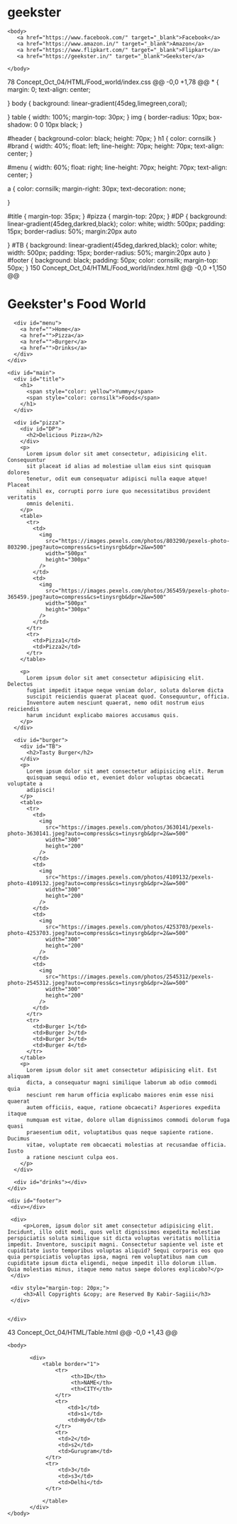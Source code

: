 # geekster
<!DOCTYPE html>
<html>
    <head>
      <title>Anchor</title>
      <style>
          a {
              margin: 10px;
              text-decoration: none;
          }
      </style>
    </head>

    <body>
       <a href="https://www.facebook.com/" target="_blank">Facebook</a>
       <a href="https://www.amazon.in/" target="_blank">Amazon</a>
       <a href="https://www.flipkart.com/" target="_blank">Flipkart</a>
       <a href="https://geekster.in/" target="_blank">Geekster</a>

    </body>
</html> 
 78  Concept_Oct_04/HTML/Food_world/index.css 
@@ -0,0 +1,78 @@
* {
    margin: 0;
    text-align: center;

}
body {
    background: linear-gradient(45deg,limegreen,coral);

}
table {
    width: 100%;
    margin-top: 30px;
}
img {
    border-radius: 10px;
    box-shadow: 0 0 10px black;
}


#header {
    background-color: black;
    height: 70px;
}
h1 {
    color: cornsilk
}
#brand {
  width: 40%;
  float: left;
  line-height: 70px;
  height: 70px;
  text-align: center;
}

#menu {
  width: 60%;
  float: right;
  line-height: 70px;
  height: 70px;
  text-align: center;
}

a {
    color: cornsilk;
    margin-right: 30px;
    text-decoration: none;

}

#title {
    margin-top: 35px;
}
#pizza {
    margin-top: 20px;
}
#DP {
  background: linear-gradient(45deg,darkred,black);
  color: white;
  width: 500px;
  padding: 15px;
  border-radius: 50%;
  margin:20px auto

}
#TB {
    background: linear-gradient(45deg,darkred,black);
  color: white;
  width: 500px;
  padding: 15px;
  border-radius: 50%;
  margin:20px auto
}
#footer {
    background: black;
    padding: 50px;
    color: cornsilk;
    margin-top: 50px;
} 
 150  Concept_Oct_04/HTML/Food_world/index.html 
@@ -0,0 +1,150 @@
<!DOCTYPE html>

<html>
  <head>
    <title>Food World</title>
    <link href="index.css" rel="stylesheet" />
  </head>

  <body>
    <div id="header">
      <div id="brand">
        <h1>Geekster's Food World</h1>
      </div>

      <div id="menu">
        <a href="">Home</a>
        <a href="">Pizza</a>
        <a href="">Burger</a>
        <a href="">Drinks</a>
      </div>
    </div>

    <div id="main">
      <div id="title">
        <h1>
          <span style="color: yellow">Yummy</span>
          <span style="color: cornsilk">Foods</span>
        </h1>
      </div>

      <div id="pizza">
        <div id="DP">
          <h2>Delicious Pizza</h2>
        </div>
        <p>
          Lorem ipsum dolor sit amet consectetur, adipisicing elit. Consequuntur
          sit placeat id alias ad molestiae ullam eius sint quisquam dolores
          tenetur, odit eum consequatur adipisci nulla eaque atque! Placeat
          nihil ex, corrupti porro iure quo necessitatibus provident veritatis
          omnis deleniti.
        </p>
        <table>
          <tr>
            <td>
              <img
                src="https://images.pexels.com/photos/803290/pexels-photo-803290.jpeg?auto=compress&cs=tinysrgb&dpr=2&w=500"
                width="500px"
                height="300px"
              />
            </td>
            <td>
              <img
                src="https://images.pexels.com/photos/365459/pexels-photo-365459.jpeg?auto=compress&cs=tinysrgb&dpr=2&w=500"
                width="500px"
                height="300px"
              />
            </td>
          </tr>
          <tr>
            <td>Pizza1</td>
            <td>Pizza2</td>
          </tr>
        </table>

        <p>
          Lorem ipsum dolor sit amet consectetur adipisicing elit. Delectus
          fugiat impedit itaque neque veniam dolor, soluta dolorem dicta
          suscipit reiciendis quaerat placeat quod. Consequuntur, officia.
          Inventore autem nesciunt quaerat, nemo odit nostrum eius reiciendis
          harum incidunt explicabo maiores accusamus quis.
        </p>
      </div>

      <div id="burger">
        <div id="TB">
          <h2>Tasty Burger</h2>
        </div>
        <p>
          Lorem ipsum dolor sit amet consectetur adipisicing elit. Rerum
          quisquam sequi odio et, eveniet dolor voluptas obcaecati voluptate a
          adipisci!
        </p>
        <table>
          <tr>
            <td>
              <img
                src="https://images.pexels.com/photos/3630141/pexels-photo-3630141.jpeg?auto=compress&cs=tinysrgb&dpr=2&w=500"
                width="300"
                height="200"
              />
            </td>
            <td>
              <img
                src="https://images.pexels.com/photos/4109132/pexels-photo-4109132.jpeg?auto=compress&cs=tinysrgb&dpr=2&w=500"
                width="300"
                height="200"
              />
            </td>
            <td>
              <img
                src="https://images.pexels.com/photos/4253703/pexels-photo-4253703.jpeg?auto=compress&cs=tinysrgb&dpr=2&w=500"
                width="300"
                height="200"
              />
            </td>
            <td>
              <img
                src="https://images.pexels.com/photos/2545312/pexels-photo-2545312.jpeg?auto=compress&cs=tinysrgb&dpr=2&w=500"
                width="300"
                height="200"
              />
            </td>
          </tr>
          <tr>
            <td>Burger 1</td>
            <td>Burger 2</td>
            <td>Burger 3</td>
            <td>Burger 4</td>
          </tr>
        </table>
        <p>
          Lorem ipsum dolor sit amet consectetur adipisicing elit. Est aliquam
          dicta, a consequatur magni similique laborum ab odio commodi quia
          nesciunt rem harum officia explicabo maiores enim esse nisi quaerat
          autem officiis, eaque, ratione obcaecati? Asperiores expedita itaque
          numquam est vitae, dolore ullam dignissimos commodi dolorum fuga quasi
          praesentium odit, voluptatibus quas neque sapiente ratione. Ducimus
          vitae, voluptate rem obcaecati molestias at recusandae officia. Iusto
          a ratione nesciunt culpa eos.
        </p>
      </div>

      <div id="drinks"></div>
    </div>

    <div id="footer">
     <div></div>

     <div>
         <p>Lorem, ipsum dolor sit amet consectetur adipisicing elit. Incidunt, illo odit modi, quos velit dignissimos expedita molestiae perspiciatis soluta similique sit dicta voluptas veritatis mollitia impedit. Inventore, suscipit magni. Consectetur sapiente vel iste et cupiditate iusto temporibus voluptas aliquid? Sequi corporis eos quo quia perspiciatis voluptas ipsa, magni rem voluptatibus nam cum cupiditate ipsum dicta eligendi, neque impedit illo dolorum illum. Quia molestias minus, itaque nemo natus saepe dolores explicabo?</p>
     </div>

     <div style="margin-top: 20px;">
         <h3>All Copyrights &copy; are Reserved By Kabir-Sagiii</h3>
     </div>


    </div>
  </body>
</html>
 43  Concept_Oct_04/HTML/Table.html 
@@ -0,0 +1,43 @@
<!DOCTYPE html>
<html>
    <head>
        <title>Table element</title>
        <style>
            table {
                width: 100%;
            }
            td {
                text-align: center;
            }
        </style>
    </head>

    <body>

           <div>
               <table border="1">
                   <tr>
                        <th>ID</th>
                        <th>NAME</th>
                        <th>CITY</th>
                   </tr>
                   <tr>
                       <td>1</td>
                       <td>s1</td>
                       <td>Hyd</td>
                   </tr>
                   <tr>
                    <td>2</td>
                    <td>s2</td>
                    <td>Gurugram</td>
                </tr>
                <tr>
                    <td>3</td>
                    <td>s3</td>
                    <td>Delhi</td>
                </tr>

               </table>
           </div>
    </body>
</html>
